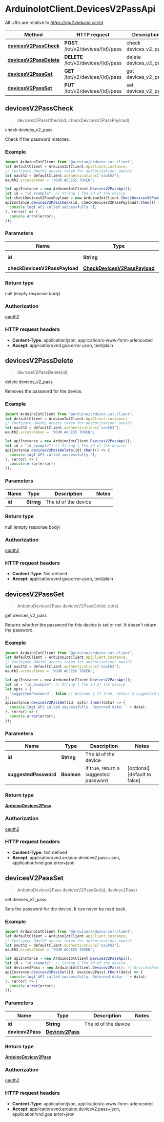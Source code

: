 # ArduinoIotClient.DevicesV2PassApi

All URIs are relative to *https://api2.arduino.cc/iot*

Method | HTTP request | Description
------------- | ------------- | -------------
[**devicesV2PassCheck**](DevicesV2PassApi.md#devicesV2PassCheck) | **POST** /iot/v2/devices/{id}/pass | check devices_v2_pass
[**devicesV2PassDelete**](DevicesV2PassApi.md#devicesV2PassDelete) | **DELETE** /iot/v2/devices/{id}/pass | delete devices_v2_pass
[**devicesV2PassGet**](DevicesV2PassApi.md#devicesV2PassGet) | **GET** /iot/v2/devices/{id}/pass | get devices_v2_pass
[**devicesV2PassSet**](DevicesV2PassApi.md#devicesV2PassSet) | **PUT** /iot/v2/devices/{id}/pass | set devices_v2_pass



## devicesV2PassCheck

> devicesV2PassCheck(id, checkDevicesV2PassPayload)

check devices_v2_pass

Check if the password matches.

### Example

```javascript
import ArduinoIotClient from '@arduino/arduino-iot-client';
let defaultClient = ArduinoIotClient.ApiClient.instance;
// Configure OAuth2 access token for authorization: oauth2
let oauth2 = defaultClient.authentications['oauth2'];
oauth2.accessToken = 'YOUR ACCESS TOKEN';

let apiInstance = new ArduinoIotClient.DevicesV2PassApi();
let id = "id_example"; // String | The id of the device
let checkDevicesV2PassPayload = new ArduinoIotClient.CheckDevicesV2PassPayload(); // CheckDevicesV2PassPayload | 
apiInstance.devicesV2PassCheck(id, checkDevicesV2PassPayload).then(() => {
  console.log('API called successfully.');
}, (error) => {
  console.error(error);
});

```

### Parameters


Name | Type | Description  | Notes
------------- | ------------- | ------------- | -------------
 **id** | **String**| The id of the device | 
 **checkDevicesV2PassPayload** | [**CheckDevicesV2PassPayload**](CheckDevicesV2PassPayload.md)|  | 

### Return type

null (empty response body)

### Authorization

[oauth2](../README.md#oauth2)

### HTTP request headers

- **Content-Type**: application/json, application/x-www-form-urlencoded
- **Accept**: application/vnd.goa.error+json, text/plain


## devicesV2PassDelete

> devicesV2PassDelete(id)

delete devices_v2_pass

Removes the password for the device.

### Example

```javascript
import ArduinoIotClient from '@arduino/arduino-iot-client';
let defaultClient = ArduinoIotClient.ApiClient.instance;
// Configure OAuth2 access token for authorization: oauth2
let oauth2 = defaultClient.authentications['oauth2'];
oauth2.accessToken = 'YOUR ACCESS TOKEN';

let apiInstance = new ArduinoIotClient.DevicesV2PassApi();
let id = "id_example"; // String | The id of the device
apiInstance.devicesV2PassDelete(id).then(() => {
  console.log('API called successfully.');
}, (error) => {
  console.error(error);
});

```

### Parameters


Name | Type | Description  | Notes
------------- | ------------- | ------------- | -------------
 **id** | **String**| The id of the device | 

### Return type

null (empty response body)

### Authorization

[oauth2](../README.md#oauth2)

### HTTP request headers

- **Content-Type**: Not defined
- **Accept**: application/vnd.goa.error+json, text/plain


## devicesV2PassGet

> ArduinoDevicev2Pass devicesV2PassGet(id, opts)

get devices_v2_pass

Returns whether the password for this device is set or not. It doesn&#39;t return the password.

### Example

```javascript
import ArduinoIotClient from '@arduino/arduino-iot-client';
let defaultClient = ArduinoIotClient.ApiClient.instance;
// Configure OAuth2 access token for authorization: oauth2
let oauth2 = defaultClient.authentications['oauth2'];
oauth2.accessToken = 'YOUR ACCESS TOKEN';

let apiInstance = new ArduinoIotClient.DevicesV2PassApi();
let id = "id_example"; // String | The id of the device
let opts = {
  'suggestedPassword': false // Boolean | If true, return a suggested password
};
apiInstance.devicesV2PassGet(id, opts).then((data) => {
  console.log('API called successfully. Returned data: ' + data);
}, (error) => {
  console.error(error);
});

```

### Parameters


Name | Type | Description  | Notes
------------- | ------------- | ------------- | -------------
 **id** | **String**| The id of the device | 
 **suggestedPassword** | **Boolean**| If true, return a suggested password | [optional] [default to false]

### Return type

[**ArduinoDevicev2Pass**](ArduinoDevicev2Pass.md)

### Authorization

[oauth2](../README.md#oauth2)

### HTTP request headers

- **Content-Type**: Not defined
- **Accept**: application/vnd.arduino.devicev2.pass+json, application/vnd.goa.error+json


## devicesV2PassSet

> ArduinoDevicev2Pass devicesV2PassSet(id, devicev2Pass)

set devices_v2_pass

Sets the password for the device. It can never be read back.

### Example

```javascript
import ArduinoIotClient from '@arduino/arduino-iot-client';
let defaultClient = ArduinoIotClient.ApiClient.instance;
// Configure OAuth2 access token for authorization: oauth2
let oauth2 = defaultClient.authentications['oauth2'];
oauth2.accessToken = 'YOUR ACCESS TOKEN';

let apiInstance = new ArduinoIotClient.DevicesV2PassApi();
let id = "id_example"; // String | The id of the device
let devicev2Pass = new ArduinoIotClient.Devicev2Pass(); // Devicev2Pass | 
apiInstance.devicesV2PassSet(id, devicev2Pass).then((data) => {
  console.log('API called successfully. Returned data: ' + data);
}, (error) => {
  console.error(error);
});

```

### Parameters


Name | Type | Description  | Notes
------------- | ------------- | ------------- | -------------
 **id** | **String**| The id of the device | 
 **devicev2Pass** | [**Devicev2Pass**](Devicev2Pass.md)|  | 

### Return type

[**ArduinoDevicev2Pass**](ArduinoDevicev2Pass.md)

### Authorization

[oauth2](../README.md#oauth2)

### HTTP request headers

- **Content-Type**: application/json, application/x-www-form-urlencoded
- **Accept**: application/vnd.arduino.devicev2.pass+json, application/vnd.goa.error+json

